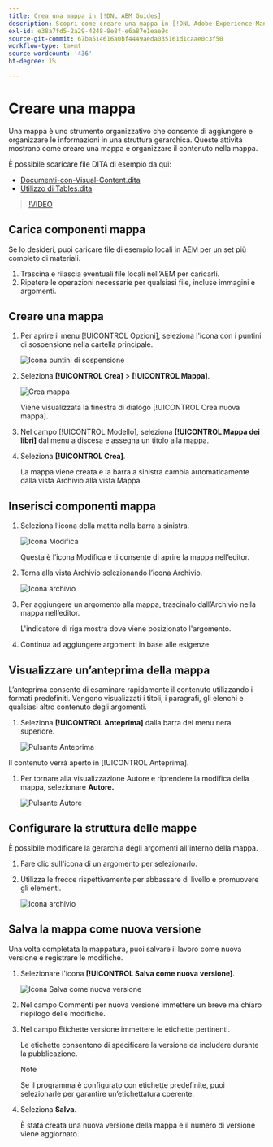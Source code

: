 ```yaml
---
title: Crea una mappa in [!DNL AEM Guides]
description: Scopri come creare una mappa in [!DNL Adobe Experience Manager Guides]
exl-id: e38a7fd5-2a29-4248-8e8f-e6a87e1eae9c
source-git-commit: 67ba514616a0bf4449aeda035161d1caae0c3f50
workflow-type: tm+mt
source-wordcount: '436'
ht-degree: 1%

---
```


# Creare una mappa

Una mappa è uno strumento organizzativo che consente di aggiungere e organizzare le informazioni in una struttura gerarchica. Queste attività mostrano come creare una mappa e organizzare il contenuto nella mappa.

È possibile scaricare file DITA di esempio da qui:

* [Documenti-con-Visual-Content.dita](assets/working-with-maps/Documents-with-Visual-Content.dita)
* [Utilizzo di Tables.dita](assets/working-with-maps/Working-with-Tables.dita)

>[!VIDEO](https://video.tv.adobe.com/v/336725?quality=12&learn=on)

## Carica componenti mappa

Se lo desideri, puoi caricare file di esempio locali in AEM per un set più completo di materiali.

1. Trascina e rilascia eventuali file locali nell’AEM per caricarli.
1. Ripetere le operazioni necessarie per qualsiasi file, incluse immagini e argomenti.

## Creare una mappa

1. Per aprire il menu [!UICONTROL Opzioni], seleziona l&#39;icona con i puntini di sospensione nella cartella principale.

   ![Icona puntini di sospensione](images/lesson-8/ellipses-9.png)

1. Seleziona **[!UICONTROL Crea]** > **[!UICONTROL Mappa]**.


   ![Crea mappa](images/lesson-8/create-map-with-markings.png)

   Viene visualizzata la finestra di dialogo [!UICONTROL Crea nuova mappa].

1. Nel campo [!UICONTROL Modello], seleziona **[!UICONTROL Mappa dei libri]** dal menu a discesa e assegna un titolo alla mappa.
1. Seleziona **[!UICONTROL Crea]**.

   La mappa viene creata e la barra a sinistra cambia automaticamente dalla vista Archivio alla vista Mappa.

## Inserisci componenti mappa

1. Seleziona l’icona della matita nella barra a sinistra.

   ![Icona Modifica](images/lesson-8/pencil-icon.png)

   Questa è l’icona Modifica e ti consente di aprire la mappa nell’editor.

1. Torna alla vista Archivio selezionando l’icona Archivio.

   ![Icona archivio](images/common/repository-icon.png)

1. Per aggiungere un argomento alla mappa, trascinalo dall’Archivio nella mappa nell’editor.

   L&#39;indicatore di riga mostra dove viene posizionato l&#39;argomento.

1. Continua ad aggiungere argomenti in base alle esigenze.

## Visualizzare un’anteprima della mappa

L’anteprima consente di esaminare rapidamente il contenuto utilizzando i formati predefiniti. Vengono visualizzati i titoli, i paragrafi, gli elenchi e qualsiasi altro contenuto degli argomenti.

1. Seleziona **[!UICONTROL Anteprima]** dalla barra dei menu nera superiore.

   ![Pulsante Anteprima](images/common/select-preview.png)

Il contenuto verrà aperto in [!UICONTROL Anteprima].

1. Per tornare alla visualizzazione Autore e riprendere la modifica della mappa, selezionare **Autore.**

   ![Pulsante Autore](images/lesson-5/author-map.png)

## Configurare la struttura delle mappe

È possibile modificare la gerarchia degli argomenti all&#39;interno della mappa.

1. Fare clic sull&#39;icona di un argomento per selezionarlo.
1. Utilizza le frecce rispettivamente per abbassare di livello e promuovere gli elementi.

   ![Icona archivio](images/lesson-8/left-right.png)

## Salva la mappa come nuova versione

Una volta completata la mappatura, puoi salvare il lavoro come nuova versione e registrare le modifiche.

1. Selezionare l&#39;icona **[!UICONTROL Salva come nuova versione]**.

   ![Icona Salva come nuova versione](images/common/save-as-new-version.png)

1. Nel campo Commenti per nuova versione immettere un breve ma chiaro riepilogo delle modifiche.

1. Nel campo Etichette versione immettere le etichette pertinenti.

   Le etichette consentono di specificare la versione da includere durante la pubblicazione.

   >[!NOTE]
   > 
   > Se il programma è configurato con etichette predefinite, puoi selezionarle per garantire un’etichettatura coerente.

1. Seleziona **Salva**.

   È stata creata una nuova versione della mappa e il numero di versione viene aggiornato.
